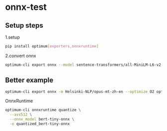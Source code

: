 # onnx-test

## Setup steps

1.setup

```bash
pip install optimum[exporters,onnxruntime]
```

2.convert onnx

```bash
optimum-cli export onnx --model sentence-transformers/all-MiniLM-L6-v2 all-MiniLM-L6-v2-onnx
```

## Better example

```bash
optimum-cli export onnx -m Helsinki-NLP/opus-mt-zh-en --optimize O2 optus-mt-zh-en-onnx
```

OnnxRuntime

```bash
optimum-cli onnxruntime quantize \
  --avx512 \
  --onnx_model bert-tiny-onnx \
  -o quantized_bert-tiny-onnx
```
